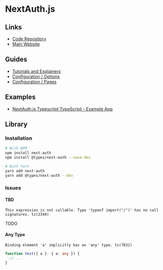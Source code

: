 # NextAuth.js

## Links

- [Code Repository](https://github.com/nextauthjs/next-auth)
- [Main Website](https://next-auth.js.org/)

## Guides

- [Tutorials and Explainers](https://next-auth.js.org/tutorials)
- [Configuration / Options](https://next-auth.js.org/configuration/options)
- [Configuration / Pages](https://next-auth.js.org/configuration/pages)

## Examples

- [NextAuth.js Typescript TypeScript - Example App](https://github.com/nextauthjs/next-auth-typescript-example)

## Library

### Installation

<!--
npm install @prisma/client @next-auth/prisma-adapter@canary
npm install prisma --save-dev
-->

```sh
# With NPM
npm install next-auth
npm install @types/next-auth --save-dev

# With Yarn
yarn add next-auth
yarn add @types/next-auth --dev
```

### Issues

#### TBD

```log
This expression is not callable. Type 'typeof import("/")' has no call signatures. ts(2349)
```

TODO

#### Any Type

```log
Binding element 'a' implicitly has an 'any' type. ts(7031)
```

```ts
function test({ a }: { a: any }) {
  // ...
}
```

<!--
next-auth.d.ts

import 'next-auth/jwt'

declare module 'next-auth/jwt' {
  interface JWT {
    userRole?: 'admin'
  }
}
-->
